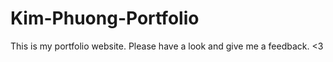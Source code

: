 # Kim-Phuong-Portfolio
This is my portfolio website. Please have a look and give me a feedback. &lt;3
